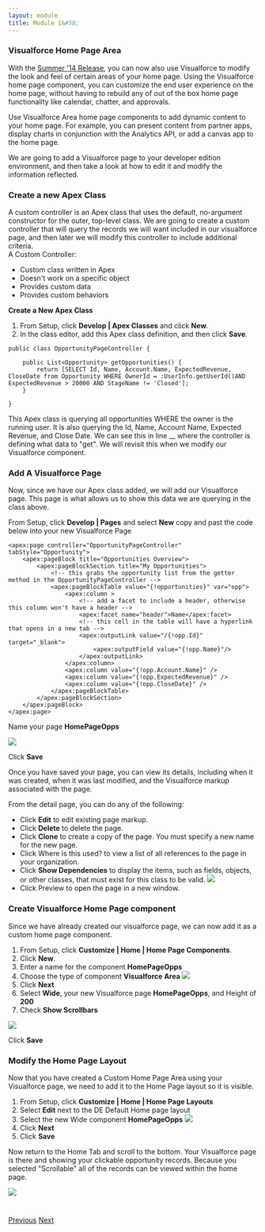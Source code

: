 ```yaml
---
layout: module
title: Module 1&#58; 
---
```


### Visualforce Home Page Area
With the [Summer '14 Release](https://help.salesforce.com/help/pdfs/en/salesforce_summer14_release_notes.pdf), you can now also use Visualforce to modify the look and feel of certain areas of your home page. Using the Visualforce home page component, you can customize the end user experience on the home page, without having to rebuild any of out of the box home page functionality like calendar, chatter, and approvals. 

Use Visualforce Area home page components to add dynamic content to your home page. For example, you can present content from partner apps, display charts in conjunction with the Analytics API, or add a canvas app to the home page.


We are going to add a Visualforce page to your developer edition environment, and then take a look at how to edit it and modify the information reflected. 


### Create a new Apex Class 
A custom controller is an Apex class that uses the default, no-argument constructor for the outer, top-level class. We are going to create a custom controller that will query the records we will want included in our visualforce page, and then later we will modify this controller to include additional criteria.  
A Custom Controller:
* Custom class written in Apex
* Doesn't work on a specific object
* Provides custom data
* Provides custom behaviors


**Create a New Apex Class**

1. From Setup, click **Develop | Apex Classes** and click **New**.
2. In the class editor, add this Apex class definition, and then click **Save**.

```
public class OpportunityPageController {
    
    public List<Opportunity> getOpportunities() {       
        return [SELECT Id, Name, Account.Name, ExpectedRevenue, CloseDate from Opportunity WHERE OwnerId = :UserInfo.getUserId()AND ExpectedRevenue > 20000 AND StageName != 'Closed'];
    }
 
}
```

This Apex class is querying all opportunities WHERE the owner is the running user. It is also querying the Id, Name, Account Name, Expected Revenue, and Close Date. We can see this in line __ where the controller is defining what data to "get". We will revisit this when we modify our Visualforce component. 



### Add A Visualforce Page
Now, since we have our Apex class added, we will add our Visualforce page. This page is what allows us to show this data we are querying in the class above. 

From Setup, click **Develop | Pages** and select **New** copy and past the code below into your new Visualforce Page 


```
<apex:page controller="OpportunityPageController" tabStyle="Opportunity">
    <apex:pageBlock title="Opportunities Overview">
        <apex:pageBlockSection title="My Opportunities">
            <!-- this grabs the opportunity list from the getter method in the OpportunityPageController -->
        	<apex:pageBlockTable value="{!opportunities}" var="opp">
                <apex:column >
                    <!-- add a facet to include a header, otherwise this column won't have a header -->
                    <apex:facet name="header">Name</apex:facet>
                    <!-- this cell in the table will have a hyperlink that opens in a new tab -->
                    <apex:outputLink value="/{!opp.Id}" target="_blank">
                    	<apex:outputField value="{!opp.Name}"/>
                    </apex:outputLink>
                </apex:column>
                <apex:column value="{!opp.Account.Name}" />
                <apex:column value="{!opp.ExpectedRevenue}" />
                <apex:column value="{!opp.CloseDate}" />
        	</apex:pageBlockTable>
        </apex:pageBlockSection>
    </apex:pageBlock>
</apex:page>
```

Name your page **HomePageOpps**

![](http://i.imgur.com/uSkyNKl.jpg)


Click **Save**



Once you have saved your page, you can view its details, including when it was created, when it was last modified, and the Visualforce markup associated with the page.

From the detail page, you can do any of the following:
* Click **Edit** to edit existing page markup.
* Click **Delete** to delete the page.
* Click **Clone** to create a copy of the page. You must specify a new name for the new page.
* Click Where is this used? to view a list of all references to the page in your organization.
* Click **Show Dependencies** to display the items, such as fields, objects, or other classes, that must exist for this class to be valid.
![](http://i.imgur.com/UmCLqQ1.jpg)
* Click Preview to open the page in a new window.


### Create Visualforce Home Page component 
Since we have already created our visualforce page, we can now add it as a custom home page component. 

1. From Setup, click **Customize | Home | Home Page Components**.
2. Click **New**.
3. Enter a name for the component **HomePageOpps**
4. Choose the type of component **Visualforce Area**
![](http://i.imgur.com/xDikDnR.jpg)
5. Click **Next**
6. Select **Wide**, your new Visualforce page **HomePageOpps**, and Height of **200** 
7. Check **Show Scrollbars**

![](http://i.imgur.com/Mjn9Kx2.jpg)

Click **Save** 


### Modify the Home Page Layout
Now that you have created a Custom Home Page Area using your Visualforce page, we need to add it to the Home Page layout so it is visible. 
1. From Setup, click **Customize | Home | Home Page Layouts**
2. Select **Edit** next to the DE Default Home page layout
3. Select the new Wide component **HomePageOpps**
![](http://i.imgur.com/OxkHB1f.jpg)
4. Click **Next** 
5. Click **Save** 


Now return to the Home Tab and scroll to the bottom. Your Visualforce page is there and showing your clickable opportunity records. Because you selected "Scrollable" all of the records can be viewed within the home page. 

![](http://i.imgur.com/RSuteZo.jpg)




<div class="row" style="margin-top:40px;">
<div class="col-sm-12">
<a href="3.1-using-visualforce.html" class="btn btn-default"><i class="glyphicon glyphicon-chevron-left"></i> Previous</a>
<a href="3.3-editing-the-component.html" class="btn btn-default pull-right">Next <i class="glyphicon glyphicon-chevron-right"></i></a>
</div>
</div>
